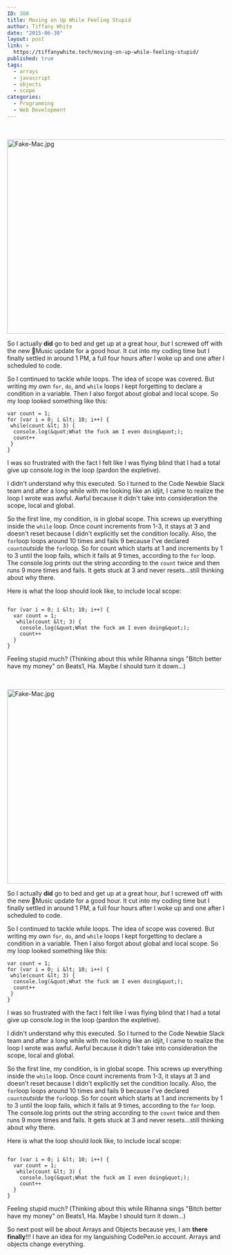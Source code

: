 ```yaml
---
ID: 388
title: Moving on Up While Feeling Stupid
author: Tiffany White
date: "2015-06-30"
layout: post
link: >
  https://tiffanywhite.tech/moving-on-up-while-feeling-stupid/
published: true
tags:
  - arrays
  - javascript
  - objects
  - scope
categories:
  - Programming
  - Web Development
---
```



&nbsp;

<a href="https://helloburgh.me/wp-content/uploads/2015/06/Fake-Mac.jpg"><img class="alignnone  wp-image-387" src="https://helloburgh.me/wp-content/uploads/2015/06/Fake-Mac.jpg" alt="Fake-Mac.jpg" width="675" height="450" /></a>

So I actually **did** go to bed and get up at a great hour, *but* I screwed off with the new Music update for a good hour. It cut into my coding time but I finally settled in around 1 PM, a full four hours after I woke up and one after I scheduled to code.

So I continued to tackle while loops. The idea of scope was covered. But writing my own `for`, `do`, and `while` loops I kept forgetting to declare a condition in a variable. Then I also forgot about global and local scope. So my loop looked something like this:

~~~~
var count = 1;
for (var i = 0; i &lt; 10; i++) {
 while(count &lt; 3) {
  console.log(&quot;What the fuck am I even doing&quot;);
  count++
 }
}
~~~~
I was so frustrated with the fact I felt like I was flying blind that I had a total give up console.log in the loop (pardon the expletive).

I didn't understand why this executed. So I turned to the Code Newbie Slack team and after a long while with me looking like an idjit, I came to realize the loop I wrote was awful. Awful because it didn't take into consideration the scope, local and global.

So the first line, my condition, is in global scope. This screws up everything inside the `while` loop. Once count increments from 1-3, it stays at 3 and doesn't reset because I didn't explicitly set the condition locally. Also, the `for`loop loops around 10 times and fails 9 because I've declared `count`*outside* the `for`loop. So for count which starts at 1 and increments by 1 to 3 until the loop fails, which it fails at 9 times, according to the `for` loop. The console.log prints out the string according to the `count` twice and then runs 9 more times and fails. It gets stuck at 3 and never resets...still thinking about why there.

Here is what the loop should look like, to include local scope:

~~~~

for (var i = 0; i &lt; 10; i++) {
  var count = 1;
   while(count &lt; 3) {
    console.log(&quot;What the fuck am I even doing&quot;);
    count++
  }
}

~~~~
Feeling stupid much?
(Thinking about this while Rihanna sings "Bitch better have my money" on Beats1, Ha. Maybe I should turn it down...)




&nbsp;

<a href="https://helloburgh.me/wp-content/uploads/2015/06/Fake-Mac.jpg"><img class="alignnone  wp-image-387" src="https://helloburgh.me/wp-content/uploads/2015/06/Fake-Mac.jpg" alt="Fake-Mac.jpg" width="675" height="450" /></a>

So I actually **did** go to bed and get up at a great hour, *but* I screwed off with the new Music update for a good hour. It cut into my coding time but I finally settled in around 1 PM, a full four hours after I woke up and one after I scheduled to code.

So I continued to tackle while loops. The idea of scope was covered. But writing my own `for`, `do`, and `while` loops I kept forgetting to declare a condition in a variable. Then I also forgot about global and local scope. So my loop looked something like this:

~~~~
var count = 1;
for (var i = 0; i &lt; 10; i++) {
 while(count &lt; 3) {
  console.log(&quot;What the fuck am I even doing&quot;);
  count++
 }
}
~~~~
I was so frustrated with the fact I felt like I was flying blind that I had a total give up console.log in the loop (pardon the expletive).

I didn't understand why this executed. So I turned to the Code Newbie Slack team and after a long while with me looking like an idjit, I came to realize the loop I wrote was awful. Awful because it didn't take into consideration the scope, local and global.

So the first line, my condition, is in global scope. This screws up everything inside the `while` loop. Once count increments from 1-3, it stays at 3 and doesn't reset because I didn't explicitly set the condition locally. Also, the `for`loop loops around 10 times and fails 9 because I've declared `count`*outside* the `for`loop. So for count which starts at 1 and increments by 1 to 3 until the loop fails, which it fails at 9 times, according to the `for` loop. The console.log prints out the string according to the `count` twice and then runs 9 more times and fails. It gets stuck at 3 and never resets...still thinking about why there.

Here is what the loop should look like, to include local scope:

~~~~

for (var i = 0; i &lt; 10; i++) {
  var count = 1;
   while(count &lt; 3) {
    console.log(&quot;What the fuck am I even doing&quot;);
    count++
  }
}

~~~~
Feeling stupid much?
(Thinking about this while Rihanna sings "Bitch better have my money" on Beats1, Ha. Maybe I should turn it down...)





So next post will be about Arrays and Objects because yes, I am **there finally**!!! I have an idea for my languishing CodePen.io account. Arrays and objects change everything.